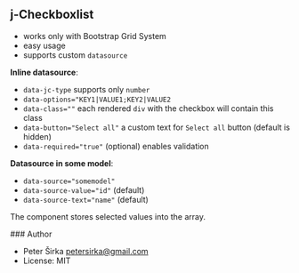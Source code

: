 ## j-Checkboxlist

- works only with Bootstrap Grid System
- easy usage
- supports custom `datasource`

__Inline datasource__:

- `data-jc-type` supports only `number`
- `data-options="KEY1|VALUE1;KEY2|VALUE2`
- `data-class=""` each rendered `div` with the checkbox will contain this class
- `data-button="Select all"` a custom text for `Select all` button (default is hidden)
- `data-required="true"` (optional) enables validation

__Datasource in some model__:

- `data-source="somemodel"`
- `data-source-value="id"` (default)
- `data-source-text="name"` (default)

The component stores selected values into the array.

### Author

- Peter Širka <petersirka@gmail.com>
- License: MIT